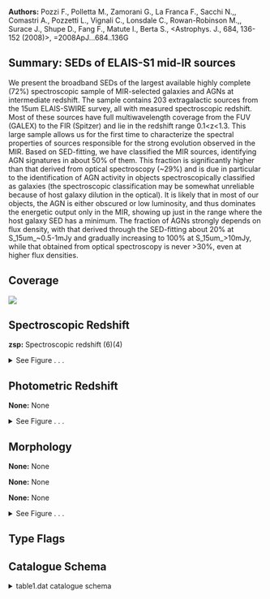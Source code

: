 

**Authors:** Pozzi F., Polletta M., Zamorani G., La Franca F., Sacchi N.,, Comastri A., Pozzetti L., Vignali C., Lonsdale C., Rowan-Robinson M.,, Surace J., Shupe D., Fang F., Matute I., Berta S., <Astrophys. J., 684, 136-152 (2008)>, =2008ApJ...684..136G

## Summary: SEDs of ELAIS-S1 mid-IR sources

We present the broadband SEDs of the largest available highly complete (72%) spectroscopic sample of MIR-selected galaxies and AGNs at intermediate redshift. The sample contains 203 extragalactic sources from the 15um ELAIS-SWIRE survey, all with measured spectroscopic redshift. Most of these sources have full multiwavelength coverage from the FUV (GALEX) to the FIR (Spitzer) and lie in the redshift range 0.1<z<1.3. This large sample allows us for the first time to characterize the spectral properties of sources responsible for the strong evolution observed in the MIR. Based on SED-fitting, we have classified the MIR sources, identifying AGN signatures in about 50% of them. This fraction is significantly higher than that derived from optical spectroscopy (~29%) and is due in particular to the identification of AGN activity in objects spectroscopically classified as galaxies (the spectroscopic classification may be somewhat unreliable because of host galaxy dilution in the optical). It is likely that in most of our objects, the AGN is either obscured or low luminosity, and thus dominates the energetic output only in the MIR, showing up just in the range where the host galaxy SED has a minimum. The fraction of AGNs strongly depends on flux density, with that derived through the SED-fitting about 20% at S_15um_~0.5-1mJy and gradually increasing to 100% at S_15um_>10mJy, while that obtained from optical spectroscopy is never >30%, even at higher flux densities.

## Coverage 

 

 
![](https://github.com/joshgithubbin/Lestrade/blob/main/pages/J_ApJ_684_136/im/coverage.png?raw=true)

## Spectroscopic Redshift 



**zsp:** Spectroscopic redshift (6)(4) 




<details><summary>See Figure . . .</summary>

![](https://github.com/joshgithubbin/Lestrade/blob/main/pages/J_ApJ_684_136/im/ZSP.png?raw=true)

</details>

## Photometric Redshift 



**None:** None 




<details><summary>See Figure . . .</summary>

![](https://github.com/joshgithubbin/Lestrade/blob/main/pages/J_ApJ_684_136/im//ZPH.png?raw=true)

</details>

## Morphology 



**None:** None 

**None:** None 

**None:** None 




<details><summary>See Figure . . .</summary>

![](https://github.com/joshgithubbin/Lestrade/blob/main/pages/J_ApJ_684_136/im//morphology.png?raw=true)

</details>
                      
## Type Flags 





## Catalogue Schema 



<details>
<summary>table1.dat catalogue schema</summary>

| Bytes   | Format   | Units   | Label      | Explanations                                                                                                                                                                                                                                                                                                                                                                                                                                                                                                                                                                                                                                                                                                                                                                                                                                                                                                                                                                                                                                                                                                                                                                                                                                                                                                                                                                                                                                                                                                                                                                                                                                                                                                                                                                                                                                                                                                                                                                                                                                                                                                                                                                       |
|:--------|:---------|:--------|:-----------|:-----------------------------------------------------------------------------------------------------------------------------------------------------------------------------------------------------------------------------------------------------------------------------------------------------------------------------------------------------------------------------------------------------------------------------------------------------------------------------------------------------------------------------------------------------------------------------------------------------------------------------------------------------------------------------------------------------------------------------------------------------------------------------------------------------------------------------------------------------------------------------------------------------------------------------------------------------------------------------------------------------------------------------------------------------------------------------------------------------------------------------------------------------------------------------------------------------------------------------------------------------------------------------------------------------------------------------------------------------------------------------------------------------------------------------------------------------------------------------------------------------------------------------------------------------------------------------------------------------------------------------------------------------------------------------------------------------------------------------------------------------------------------------------------------------------------------------------------------------------------------------------------------------------------------------------------------------------------------------------------------------------------------------------------------------------------------------------------------------------------------------------------------------------------------------------|
| 1-  8   | A8       | ---     | ---        | [ELAISC15]                                                                                                                                                                                                                                                                                                                                                                                                                                                                                                                                                                                                                                                                                                                                                                                                                                                                                                                                                                                                                                                                                                                                                                                                                                                                                                                                                                                                                                                                                                                                                                                                                                                                                                                                                                                                                                                                                                                                                                                                                                                                                                                                                                         |
| 10- 23  | A14      | ---     | ELAISC15   | ISOCAM name (JHHMMSS+DDMMSS) (1)                                                                                                                                                                                                                                                                                                                                                                                                                                                                                                                                                                                                                                                                                                                                                                                                                                                                                                                                                                                                                                                                                                                                                                                                                                                                                                                                                                                                                                                                                                                                                                                                                                                                                                                                                                                                                                                                                                                                                                                                                                                                                                                                                   |
| 24      | A1       | ---     | n_ELAISC15 | [a-g ] Individual notes (2)                                                                                                                                                                                                                                                                                                                                                                                                                                                                                                                                                                                                                                                                                                                                                                                                                                                                                                                                                                                                                                                                                                                                                                                                                                                                                                                                                                                                                                                                                                                                                                                                                                                                                                                                                                                                                                                                                                                                                                                                                                                                                                                                                        |
| 26- 30  | F5.1     | uJy     | FFUV       | ? GALEX FUV flux density (120-177nm)                                                                                                                                                                                                                                                                                                                                                                                                                                                                                                                                                                                                                                                                                                                                                                                                                                                                                                                                                                                                                                                                                                                                                                                                                                                                                                                                                                                                                                                                                                                                                                                                                                                                                                                                                                                                                                                                                                                                                                                                                                                                                                                                               |
| 32- 37  | F6.1     | uJy     | FNUV       | ? GALEX NUV flux density (177-300nm)                                                                                                                                                                                                                                                                                                                                                                                                                                                                                                                                                                                                                                                                                                                                                                                                                                                                                                                                                                                                                                                                                                                                                                                                                                                                                                                                                                                                                                                                                                                                                                                                                                                                                                                                                                                                                                                                                                                                                                                                                                                                                                                                               |
| 39- 44  | F6.1     | uJy     | FB         | ? ESIS B-band flux density                                                                                                                                                                                                                                                                                                                                                                                                                                                                                                                                                                                                                                                                                                                                                                                                                                                                                                                                                                                                                                                                                                                                                                                                                                                                                                                                                                                                                                                                                                                                                                                                                                                                                                                                                                                                                                                                                                                                                                                                                                                                                                                                                         |
| 46- 52  | F7.1     | uJy     | FV         | ? ESIS V-band flux density                                                                                                                                                                                                                                                                                                                                                                                                                                                                                                                                                                                                                                                                                                                                                                                                                                                                                                                                                                                                                                                                                                                                                                                                                                                                                                                                                                                                                                                                                                                                                                                                                                                                                                                                                                                                                                                                                                                                                                                                                                                                                                                                                         |
| 54- 60  | F7.1     | uJy     | FR         | ? R-band flux density (3)                                                                                                                                                                                                                                                                                                                                                                                                                                                                                                                                                                                                                                                                                                                                                                                                                                                                                                                                                                                                                                                                                                                                                                                                                                                                                                                                                                                                                                                                                                                                                                                                                                                                                                                                                                                                                                                                                                                                                                                                                                                                                                                                                          |
| 62- 67  | F6.1     | uJy     | FJ         | ? 2MASS J-band flux density                                                                                                                                                                                                                                                                                                                                                                                                                                                                                                                                                                                                                                                                                                                                                                                                                                                                                                                                                                                                                                                                                                                                                                                                                                                                                                                                                                                                                                                                                                                                                                                                                                                                                                                                                                                                                                                                                                                                                                                                                                                                                                                                                        |
| 69- 75  | F7.1     | uJy     | FKs        | ? 2MASS Ks-band flux density                                                                                                                                                                                                                                                                                                                                                                                                                                                                                                                                                                                                                                                                                                                                                                                                                                                                                                                                                                                                                                                                                                                                                                                                                                                                                                                                                                                                                                                                                                                                                                                                                                                                                                                                                                                                                                                                                                                                                                                                                                                                                                                                                       |
| 77      | A1       | ---     | l_F3.6     | Limit flag on F3.6                                                                                                                                                                                                                                                                                                                                                                                                                                                                                                                                                                                                                                                                                                                                                                                                                                                                                                                                                                                                                                                                                                                                                                                                                                                                                                                                                                                                                                                                                                                                                                                                                                                                                                                                                                                                                                                                                                                                                                                                                                                                                                                                                                 |
| 78- 84  | F7.1     | uJy     | F3.6       | ? Spitzer/IRAC 3.6um band flux density                                                                                                                                                                                                                                                                                                                                                                                                                                                                                                                                                                                                                                                                                                                                                                                                                                                                                                                                                                                                                                                                                                                                                                                                                                                                                                                                                                                                                                                                                                                                                                                                                                                                                                                                                                                                                                                                                                                                                                                                                                                                                                                                             |
| 86      | A1       | ---     | l_F4.5     | Limit flag on F4.5                                                                                                                                                                                                                                                                                                                                                                                                                                                                                                                                                                                                                                                                                                                                                                                                                                                                                                                                                                                                                                                                                                                                                                                                                                                                                                                                                                                                                                                                                                                                                                                                                                                                                                                                                                                                                                                                                                                                                                                                                                                                                                                                                                 |
| 87- 91  | I5       | uJy     | F4.5       | ? Spitzer/IRAC 4.5um band flux density                                                                                                                                                                                                                                                                                                                                                                                                                                                                                                                                                                                                                                                                                                                                                                                                                                                                                                                                                                                                                                                                                                                                                                                                                                                                                                                                                                                                                                                                                                                                                                                                                                                                                                                                                                                                                                                                                                                                                                                                                                                                                                                                             |
| 93      | A1       | ---     | l_F5.8     | Limit flag on F5.8                                                                                                                                                                                                                                                                                                                                                                                                                                                                                                                                                                                                                                                                                                                                                                                                                                                                                                                                                                                                                                                                                                                                                                                                                                                                                                                                                                                                                                                                                                                                                                                                                                                                                                                                                                                                                                                                                                                                                                                                                                                                                                                                                                 |
| 94- 98  | I5       | uJy     | F5.8       | ? Spitzer/IRAC 5.8um band flux density                                                                                                                                                                                                                                                                                                                                                                                                                                                                                                                                                                                                                                                                                                                                                                                                                                                                                                                                                                                                                                                                                                                                                                                                                                                                                                                                                                                                                                                                                                                                                                                                                                                                                                                                                                                                                                                                                                                                                                                                                                                                                                                                             |
| 100     | A1       | ---     | l_F8.0     | Limit flag on F8.0                                                                                                                                                                                                                                                                                                                                                                                                                                                                                                                                                                                                                                                                                                                                                                                                                                                                                                                                                                                                                                                                                                                                                                                                                                                                                                                                                                                                                                                                                                                                                                                                                                                                                                                                                                                                                                                                                                                                                                                                                                                                                                                                                                 |
| 101-105 | I5       | uJy     | F8.0       | ? Spitzer/IRAC 8.0um band flux density                                                                                                                                                                                                                                                                                                                                                                                                                                                                                                                                                                                                                                                                                                                                                                                                                                                                                                                                                                                                                                                                                                                                                                                                                                                                                                                                                                                                                                                                                                                                                                                                                                                                                                                                                                                                                                                                                                                                                                                                                                                                                                                                             |
| 107-110 | F4.1     | mJy     | F15        | 15um band flux density from Lari et al., 2001, Cat. J/MNRAS/325/1173                                                                                                                                                                                                                                                                                                                                                                                                                                                                                                                                                                                                                                                                                                                                                                                                                                                                                                                                                                                                                                                                                                                                                                                                                                                                                                                                                                                                                                                                                                                                                                                                                                                                                                                                                                                                                                                                                                                                                                                                                                                                                                               |
| 112     | A1       | ---     | l_F24      | Limit flag on F24                                                                                                                                                                                                                                                                                                                                                                                                                                                                                                                                                                                                                                                                                                                                                                                                                                                                                                                                                                                                                                                                                                                                                                                                                                                                                                                                                                                                                                                                                                                                                                                                                                                                                                                                                                                                                                                                                                                                                                                                                                                                                                                                                                  |
| 113-116 | F4.1     | mJy     | F24        | Spitzer/MIPS 24um band flux density                                                                                                                                                                                                                                                                                                                                                                                                                                                                                                                                                                                                                                                                                                                                                                                                                                                                                                                                                                                                                                                                                                                                                                                                                                                                                                                                                                                                                                                                                                                                                                                                                                                                                                                                                                                                                                                                                                                                                                                                                                                                                                                                                |
| 118     | A1       | ---     | l_F70      | Limit flag on F70                                                                                                                                                                                                                                                                                                                                                                                                                                                                                                                                                                                                                                                                                                                                                                                                                                                                                                                                                                                                                                                                                                                                                                                                                                                                                                                                                                                                                                                                                                                                                                                                                                                                                                                                                                                                                                                                                                                                                                                                                                                                                                                                                                  |
| 119-124 | F6.1     | mJy     | F70        | Spitzer/MIPS 70um band flux density                                                                                                                                                                                                                                                                                                                                                                                                                                                                                                                                                                                                                                                                                                                                                                                                                                                                                                                                                                                                                                                                                                                                                                                                                                                                                                                                                                                                                                                                                                                                                                                                                                                                                                                                                                                                                                                                                                                                                                                                                                                                                                                                                |
| 126     | A1       | ---     | l_F160     | Limit flag on F160                                                                                                                                                                                                                                                                                                                                                                                                                                                                                                                                                                                                                                                                                                                                                                                                                                                                                                                                                                                                                                                                                                                                                                                                                                                                                                                                                                                                                                                                                                                                                                                                                                                                                                                                                                                                                                                                                                                                                                                                                                                                                                                                                                 |
| 127-132 | F6.1     | mJy     | F160       | Spitzer/MIPS 160um band flux density                                                                                                                                                                                                                                                                                                                                                                                                                                                                                                                                                                                                                                                                                                                                                                                                                                                                                                                                                                                                                                                                                                                                                                                                                                                                                                                                                                                                                                                                                                                                                                                                                                                                                                                                                                                                                                                                                                                                                                                                                                                                                                                                               |
| 134-138 | F5.3     | ---     | zsp        | Spectroscopic redshift (6)(4)                                                                                                                                                                                                                                                                                                                                                                                                                                                                                                                                                                                                                                                                                                                                                                                                                                                                                                                                                                                                                                                                                                                                                                                                                                                                                                                                                                                                                                                                                                                                                                                                                                                                                                                                                                                                                                                                                                                                                                                                                                                                                                                                                      |
| 140-146 | E7.3     | Lsun    | LIR        | Total infrared luminosity (5)                                                                                                                                                                                                                                                                                                                                                                                                                                                                                                                                                                                                                                                                                                                                                                                                                                                                                                                                                                                                                                                                                                                                                                                                                                                                                                                                                                                                                                                                                                                                                                                                                                                                                                                                                                                                                                                                                                                                                                                                                                                                                                                                                      |
| 148-152 | A5       | ---     | SpCl       | Optical spectroscopy object type (6)                                                                                                                                                                                                                                                                                                                                                                                                                                                                                                                                                                                                                                                                                                                                                                                                                                                                                                                                                                                                                                                                                                                                                                                                                                                                                                                                                                                                                                                                                                                                                                                                                                                                                                                                                                                                                                                                                                                                                                                                                                                                                                                                               |
| 154-157 | A4       | ---     | SEDCl      | SED-fitting object type (6) Note (1): Source name from Lari et al. (2001, Cat. J/MNRAS/325/1173). This sample, complete at the 5{sigma} level, is the only ISOCAM sample covering the whole flux density range 0.5-150mJy. Note (2): Flag as follows: a = ELAISC15 J003317-431706 was spectroscopically identified through Very Large Telescope (VLT) VIMOS observations (La Franca et al., 2007A&A...472..797L) and is a R=24.3 galaxy showing [OII] emission at redshift 0.689. b = ELAISC15 J003447-432447 was spectroscopically identified through Very Large Telescope (VLT) VIMOS observations (La Franca et al., 2007A&A...472..797L) and is an AGN2 at redshift 1.076. c = For ELAISC15 J003915-430426, z-value of 0.013 is from the NED database. d = For ELAISC15 J003545-431833 we were able to measure z through a more accurate reduction of the spectrum. e = ELAISC15 J003330-431553, which was wrongly classified as a starburst galaxy at z=0.473, showed broad CIII and MgII emission at z=2.170, typical of AGN1 activity. f = ELAISC15 J003603-433152, which was classified as AGN2, showed a broad MgII emission typical of AGN1 activity. g = ELAISC15 J003622-432826, which was classified as a starburst galaxy, showed a clear [OIII]/H{beta} ratio typical of AGN2 activity. Note (3): In the area not covered by ESIS (Berta et al. 2006, Cat. J/A+A/451/881), R magnitudes are from the La Franca et al. catalog (2004, Cat. J/AJ/127/3075). Note (4): Three sources with previously poor-quality spectra had their spectroscopic classification changed after being reobserved with VIMOS at ESO VLT (La Franca et al., 2007A&A...472..797L). See flags e to g in column f_ELAISC15. Note (5): Total infrared luminosity; obtained by integrating the best-fitting SED in the range 8-1000um. Note (6): Spectroscopic observations of the optical counterparts of the ISOCAM S1 sources were carried out at the AAT 2dF, ESO Danish 1.5 and 3.6m telescopes, and the New Technology Telescope (NTT) (La Franca et al. 2004, Cat. J/AJ/127/3075). The Objects classes are AGN1, AGN2, GAL, ULIG, STB (starburst galaxy), LINER or UNCL (unclassified). |

**Note**: Source name from Lari et al. (2001, Cat. J/MNRAS/325/1173). This
          sample, complete at the 5{sigma} level, is the only ISOCAM sample
          covering the whole flux density range 0.5-150mJy.
Note (2): Flag as follows:
    a = ELAISC15 J003317-431706 was spectroscopically identified through Very
        Large Telescope (VLT) VIMOS observations (La Franca et al.,
        2007A&A...472..797L) and is a R=24.3 galaxy showing [OII] emission at
        redshift 0.689.
    b = ELAISC15 J003447-432447 was spectroscopically identified through Very
        Large Telescope (VLT) VIMOS observations (La Franca et al.,
        2007A&A...472..797L) and is an AGN2 at redshift 1.076.
    c = For ELAISC15 J003915-430426, z-value of 0.013 is from the NED database.
    d = For ELAISC15 J003545-431833 we were able to measure z through a more
        accurate reduction of the spectrum.
    e = ELAISC15 J003330-431553, which was wrongly classified as a starburst
        galaxy at z=0.473, showed broad CIII and MgII emission at z=2.170,
        typical of AGN1 activity.
    f = ELAISC15 J003603-433152, which was classified as AGN2, showed a broad
        MgII emission typical of AGN1 activity.
    g = ELAISC15 J003622-432826, which was classified as a starburst galaxy,
        showed a clear [OIII]/H{beta} ratio typical of AGN2 activity.
Note (3): In the area not covered by ESIS (Berta et al. 2006,
          Cat. J/A+A/451/881), R magnitudes are from the La Franca et
          al. catalog (2004, Cat. J/AJ/127/3075).
Note (4): Three sources with previously poor-quality spectra had their
          spectroscopic classification changed after being reobserved with VIMOS
          at ESO VLT (La Franca et al., 2007A&A...472..797L). See flags e to g
          in column f_ELAISC15.
Note (5): Total infrared luminosity; obtained by integrating the best-fitting
          SED in the range 8-1000um.
Note (6): Spectroscopic observations of the optical counterparts of the
     ISOCAM S1 sources were carried out at the AAT 2dF, ESO Danish 1.5 and
     3.6m telescopes, and the New Technology Telescope (NTT) (La Franca et
     al. 2004, Cat. J/AJ/127/3075).
     The Objects classes are AGN1, AGN2, GAL, ULIG, STB (starburst galaxy), 
     LINER or UNCL (unclassified).

</details>

        
        